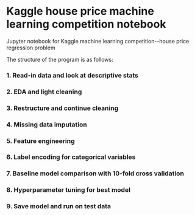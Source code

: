 # Kaggle house price machine learning competition notebook
Jupyter notebook for Kaggle machine learning competition--house price regression problem

The structure of the program is as follows:
### 1. Read-in data and look at descriptive stats 
### 2. EDA and light cleaning
### 3. Restructure and continue cleaning 
### 4. Missing data imputation
### 5. Feature engineering
### 6. Label encoding for categorical variables
### 7. Baseline model comparison with 10-fold cross validation
### 8. Hyperparameter tuning for best model
### 9. Save model and run on test data

